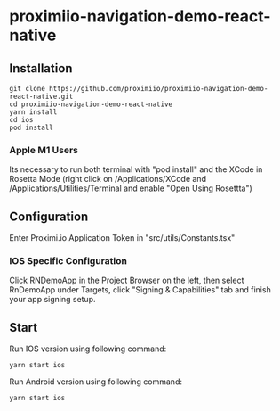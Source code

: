 # proximiio-navigation-demo-react-native

## Installation

```
git clone https://github.com/proximiio/proximiio-navigation-demo-react-native.git
cd proximiio-navigation-demo-react-native
yarn install
cd ios
pod install
```

### Apple M1 Users

Its necessary to run both terminal with "pod install" and the XCode in Rosetta Mode
(right click on /Applications/XCode and /Applications/Utilities/Terminal and enable "Open Using Rosettta")

## Configuration

Enter Proximi.io Application Token in "src/utils/Constants.tsx"

### IOS Specific Configuration
Click RNDemoApp in the Project Browser on the left, then select RnDemoApp under Targets, click "Signing & Capabilities" tab and finish your app signing setup.

## Start

Run IOS version using following command:
```
yarn start ios
```

Run Android version using following command:
```
yarn start ios
```
